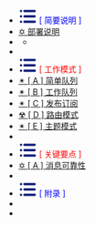 -  <span style='color:Blue'><img src="wwwroot/images/MB.svg" alt="" style="margin-bottom:-4px" />&nbsp;[ 简要说明 ]</span>
-  [✡ 部署说明 ](v1.0.0.md)
-  -
-  
-  <span style='color:RED'><img src="wwwroot/images/MB.svg" alt="" style="margin-bottom:-4px" />&nbsp;[ 工作模式 ]</span>
-  [ ✴ [ A ] 简单队列 ](M1.0.0.md)
-  [ ✴ [ B ] 工作队列 ](M2.0.0.md)
-  [ ✴ [ C ] 发布订阅 ](M3.0.0.md)
-  [ ☢ [ D ] 路由模式 ](M4.0.0.md)
-  [ ✴ [ E ] 主题模式 ](M5.0.0.md)
-  
-  <span style='color:RED'><img src="wwwroot/images/MB.svg" alt="" style="margin-bottom:-4px" />&nbsp;[ 关键要点 ]</span>
-  [ ✡ [ A ] 消息可靠性 ](Q1.0.0.md)
-  
-  <span style='color:Blue'><img src="wwwroot/images/MB.svg" alt="" style="margin-bottom:-4px" />&nbsp;[ 附录 ]</span>
-  
-  



